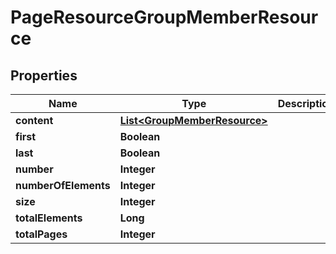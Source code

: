 
# PageResourceGroupMemberResource

## Properties
Name | Type | Description | Notes
------------ | ------------- | ------------- | -------------
**content** | [**List&lt;GroupMemberResource&gt;**](GroupMemberResource.md) |  |  [optional]
**first** | **Boolean** |  |  [optional]
**last** | **Boolean** |  |  [optional]
**number** | **Integer** |  |  [optional]
**numberOfElements** | **Integer** |  |  [optional]
**size** | **Integer** |  |  [optional]
**totalElements** | **Long** |  |  [optional]
**totalPages** | **Integer** |  |  [optional]



